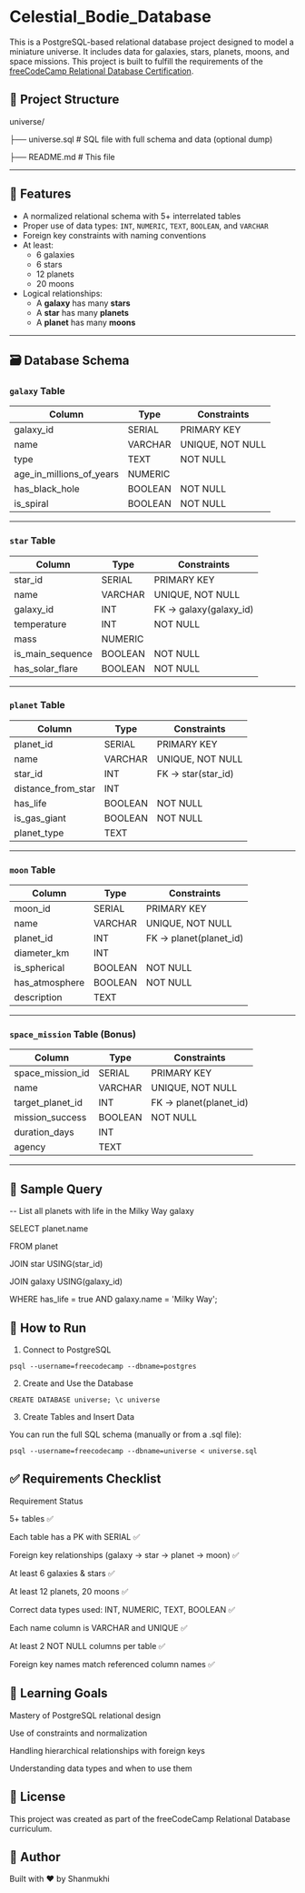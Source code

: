 # Celestial_Bodie_Database
This is a PostgreSQL-based relational database project designed to model a miniature universe. It includes data for galaxies, stars, planets, moons, and space missions. This project is built to fulfill the requirements of the [freeCodeCamp Relational Database Certification](https://www.freecodecamp.org/learn/relational-database/).

## 📁 Project Structure

universe/

├── universe.sql # SQL file with full schema and data (optional dump)

├── README.md # This file


---

## 📌 Features

- A normalized relational schema with 5+ interrelated tables
- Proper use of data types: `INT`, `NUMERIC`, `TEXT`, `BOOLEAN`, and `VARCHAR`
- Foreign key constraints with naming conventions
- At least:
  - 6 galaxies
  - 6 stars
  - 12 planets
  - 20 moons
- Logical relationships:
  - A **galaxy** has many **stars**
  - A **star** has many **planets**
  - A **planet** has many **moons**

---

## 🗃️ Database Schema

### `galaxy` Table
| Column         | Type     | Constraints          |
|----------------|----------|----------------------|
| galaxy_id      | SERIAL   | PRIMARY KEY          |
| name           | VARCHAR  | UNIQUE, NOT NULL     |
| type           | TEXT     | NOT NULL             |
| age_in_millions_of_years | NUMERIC |              |
| has_black_hole | BOOLEAN  | NOT NULL             |
| is_spiral      | BOOLEAN  | NOT NULL             |

---

### `star` Table
| Column         | Type     | Constraints              |
|----------------|----------|--------------------------|
| star_id        | SERIAL   | PRIMARY KEY              |
| name           | VARCHAR  | UNIQUE, NOT NULL         |
| galaxy_id      | INT      | FK → galaxy(galaxy_id)   |
| temperature    | INT      | NOT NULL                 |
| mass           | NUMERIC  |                          |
| is_main_sequence | BOOLEAN | NOT NULL                |
| has_solar_flare | BOOLEAN  | NOT NULL                |

---

### `planet` Table
| Column         | Type     | Constraints              |
|----------------|----------|--------------------------|
| planet_id      | SERIAL   | PRIMARY KEY              |
| name           | VARCHAR  | UNIQUE, NOT NULL         |
| star_id        | INT      | FK → star(star_id)       |
| distance_from_star | INT  |                          |
| has_life       | BOOLEAN  | NOT NULL                 |
| is_gas_giant   | BOOLEAN  | NOT NULL                 |
| planet_type    | TEXT     |                          |

---

### `moon` Table
| Column         | Type     | Constraints              |
|----------------|----------|--------------------------|
| moon_id        | SERIAL   | PRIMARY KEY              |
| name           | VARCHAR  | UNIQUE, NOT NULL         |
| planet_id      | INT      | FK → planet(planet_id)   |
| diameter_km    | INT      |                          |
| is_spherical   | BOOLEAN  | NOT NULL                 |
| has_atmosphere | BOOLEAN  | NOT NULL                 |
| description    | TEXT     |                          |

---

### `space_mission` Table (Bonus)
| Column            | Type     | Constraints                   |
|-------------------|----------|-------------------------------|
| space_mission_id  | SERIAL   | PRIMARY KEY                   |
| name              | VARCHAR  | UNIQUE, NOT NULL              |
| target_planet_id  | INT      | FK → planet(planet_id)        |
| mission_success   | BOOLEAN  | NOT NULL                      |
| duration_days     | INT      |                               |
| agency            | TEXT     |                               |

---

## 🧪 Sample Query


-- List all planets with life in the Milky Way galaxy

SELECT planet.name

FROM planet

JOIN star USING(star_id)

JOIN galaxy USING(galaxy_id)

WHERE has_life = true AND galaxy.name = 'Milky Way';

## 🔧 How to Run
1. Connect to PostgreSQL

``` psql --username=freecodecamp --dbname=postgres ```

2. Create and Use the Database

``` CREATE DATABASE universe; \c universe ```

3. Create Tables and Insert Data

You can run the full SQL schema (manually or from a .sql file):

```psql --username=freecodecamp --dbname=universe < universe.sql```
## ✅ Requirements Checklist
Requirement	Status

5+ tables	✅

Each table has a PK with SERIAL	✅

Foreign key relationships (galaxy → star → planet → moon)	✅

At least 6 galaxies & stars	✅

At least 12 planets, 20 moons	✅

Correct data types used: INT, NUMERIC, TEXT, BOOLEAN	✅

Each name column is VARCHAR and UNIQUE	✅

At least 2 NOT NULL columns per table	✅

Foreign key names match referenced column names	✅

## 🧠 Learning Goals
Mastery of PostgreSQL relational design

Use of constraints and normalization

Handling hierarchical relationships with foreign keys

Understanding data types and when to use them

## 📜 License
This project was created as part of the freeCodeCamp Relational Database curriculum.

## 🙋 Author
Built with ❤ by Shanmukhi


